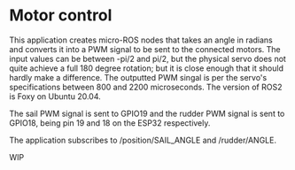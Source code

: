 # Motor control
This application creates micro-ROS nodes that takes an angle in radians and converts it into a PWM signal to be sent to the connected motors. The input values can be between -pi/2 and pi/2, but the physical servo does not quite achieve a full 180 degree rotation; but it is close enough that it should hardly make a difference. The outputted PWM singal is per the servo's specifications between 800 and 2200 microseconds. The version of ROS2 is Foxy on Ubuntu 20.04.

The sail PWM signal is sent to GPIO19 and the rudder PWM signal is sent to GPIO18, being pin 19 and 18 on the ESP32 respectively.

The application subscribes to /position/SAIL_ANGLE and /rudder/ANGLE.

WIP